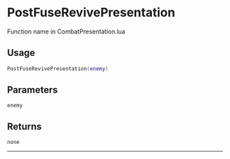 # PostFuseRevivePresentation
Function name in CombatPresentation.lua
## Usage
```lua
PostFuseRevivePresentation(enemy)
```
## Parameters
`enemy`
## Returns
`none`

---